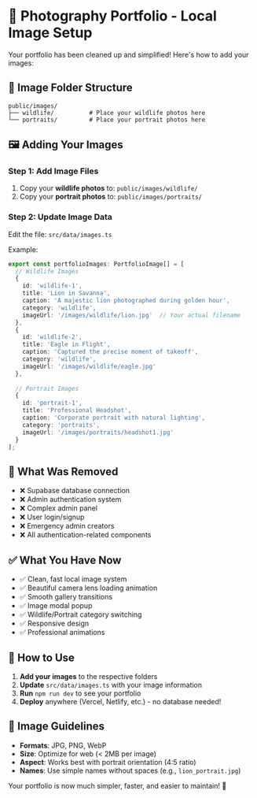 # 📸 Photography Portfolio - Local Image Setup

Your portfolio has been cleaned up and simplified! Here's how to add your images:

## 📁 **Image Folder Structure**

```
public/images/
├── wildlife/          # Place your wildlife photos here
└── portraits/         # Place your portrait photos here
```

## 🖼️ **Adding Your Images**

### Step 1: Add Image Files
1. Copy your **wildlife photos** to: `public/images/wildlife/`
2. Copy your **portrait photos** to: `public/images/portraits/`

### Step 2: Update Image Data
Edit the file: `src/data/images.ts`

Example:
```typescript
export const portfolioImages: PortfolioImage[] = [
  // Wildlife Images
  {
    id: 'wildlife-1',
    title: 'Lion in Savanna',
    caption: 'A majestic lion photographed during golden hour',
    category: 'wildlife',
    imageUrl: '/images/wildlife/lion.jpg'  // Your actual filename
  },
  {
    id: 'wildlife-2',
    title: 'Eagle in Flight',
    caption: 'Captured the precise moment of takeoff',
    category: 'wildlife',
    imageUrl: '/images/wildlife/eagle.jpg'
  },
  
  // Portrait Images
  {
    id: 'portrait-1',
    title: 'Professional Headshot',
    caption: 'Corporate portrait with natural lighting',
    category: 'portraits',
    imageUrl: '/images/portraits/headshot1.jpg'
  }
];
```

## 🎯 **What Was Removed**

- ❌ Supabase database connection
- ❌ Admin authentication system
- ❌ Complex admin panel
- ❌ User login/signup
- ❌ Emergency admin creators
- ❌ All authentication-related components

## ✅ **What You Have Now**

- ✅ Clean, fast local image system
- ✅ Beautiful camera lens loading animation
- ✅ Smooth gallery transitions
- ✅ Image modal popup
- ✅ Wildlife/Portrait category switching
- ✅ Responsive design
- ✅ Professional animations

## 🚀 **How to Use**

1. **Add your images** to the respective folders
2. **Update** `src/data/images.ts` with your image information
3. **Run** `npm run dev` to see your portfolio
4. **Deploy** anywhere (Vercel, Netlify, etc.) - no database needed!

## 📝 **Image Guidelines**

- **Formats**: JPG, PNG, WebP
- **Size**: Optimize for web (< 2MB per image)
- **Aspect**: Works best with portrait orientation (4:5 ratio)
- **Names**: Use simple names without spaces (e.g., `lion_portrait.jpg`)

Your portfolio is now much simpler, faster, and easier to maintain! 🎉
